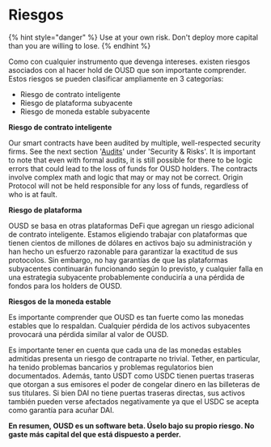 # Riesgos

{% hint style="danger" %}
Use at your own risk. Don't deploy more capital than you are willing to lose.
{% endhint %}

Como con cualquier instrumento que devenga intereses. existen riesgos asociados con al hacer hold de OUSD que son importante comprender. Estos riesgos se pueden clasificar ampliamente en 3 categorías:

* Riesgo de contrato inteligente
* Riesgo de plataforma subyacente
* Riesgo de moneda estable subyacente

**Riesgo de contrato inteligente**

Our smart contracts have been audited by multiple, well-respected security firms. See the next section '[Audits](https://app.gitbook.com/@originprotocol/s/ousd/~/drafts/-MPntMcl6Yx7uv_RRwkV/security-and-risks/audits)' under 'Security & Risks'. It is important to note that even with formal audits, it is still possible for there to be logic errors that could lead to the loss of funds for OUSD holders. The contracts involve complex math and logic that may or may not be correct. Origin Protocol will not be held responsible for any loss of funds, regardless of who is at fault.

**Riesgo de plataforma**

OUSD se basa en otras plataformas DeFi que agregan un riesgo adicional de contrato inteligente. Estamos eligiendo trabajar con plataformas que tienen cientos de millones de dólares en activos bajo su administración y han hecho un esfuerzo razonable para garantizar la exactitud de sus protocolos. Sin embargo, no hay garantías de que las plataformas subyacentes continuarán funcionando según lo previsto, y cualquier falla en una estrategia subyacente probablemente conduciría a una pérdida de fondos para los holders de OUSD.

**Riesgos de la moneda estable**

Es importante comprender que OUSD es tan fuerte como las monedas estables que lo respaldan. Cualquier pérdida de los activos subyacentes provocará una pérdida similar al valor de OUSD.

Es importante tener en cuenta que cada una de las monedas estables admitidas presenta un riesgo de contraparte no trivial. Tether, en particular, ha tenido problemas bancarios y problemas regulatorios bien documentados. Además, tanto USDT como USDC tienen puertas traseras que otorgan a sus emisores el poder de congelar dinero en las billeteras de sus titulares. Si bien DAI no tiene puertas traseras directas, sus activos también pueden verse afectados negativamente ya que el USDC se acepta como garantía para acuñar DAI.

**En resumen, OUSD es un software beta. Úselo bajo su propio riesgo. No gaste más capital del que está dispuesto a perder.**







